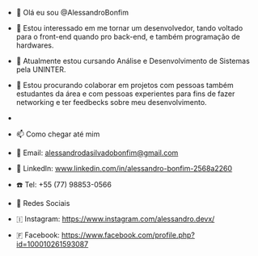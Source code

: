 - 👋 Olá eu sou @AlessandroBonfim
- 👀 Estou interessado em me tornar um desenvolvedor, tando voltado para o front-end quando pro back-end, e também programação de hardwares.
- 🌱 Atualmente estou cursando Análise e Desenvolvimento de Sistemas pela UNINTER.
- 💞️ Estou procurando colaborar em projetos com pessoas também estudantes da área e com pessoas experientes para fins de fazer networking e ter feedbecks sobre meu desenvolvimento.
- 
- 📫 Como chegar até mim
- &#128231; Email: alessandrodasilvadobonfim@gmail.com
- &#128100; Linkedln: www.linkedin.com/in/alessandro-bonfim-2568a2260
- &#9742;&#65039; Tel: +55 (77) 98853-0566

- &#128241; Redes Sociais
- &#127470; Instagram: https://www.instagram.com/alessandro.devx/
- &#127467; Facebook: https://www.facebook.com/profile.php?id=100010261593087

<!---
AlessandroBonfim/AlessandroBonfim is a ✨ special ✨ repository because its `README.md` (this file) appears on your GitHub profile.
You can click the Preview link to take a look at your changes.
--->
